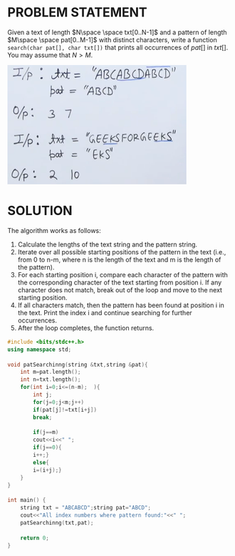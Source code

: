 # PROBLEM STATEMENT

Given a text of length $N\space \space txt[0..N-1]$ and a pattern of length $M\space \space pat[0..M-1]$ with distinct characters, write a function `search(char pat[], char txt[])` that prints all occurrences of $pat[]$ in $txt[]$. You may assume that $N > M$.

![alt text](image.png)

# SOLUTION

The algorithm works as follows:

1. Calculate the lengths of the text string and the pattern string.
2. Iterate over all possible starting positions of the pattern in the text (i.e., from 0 to n-m, where n is the length of the text and m is the length of the pattern).
3. For each starting position i, compare each character of the pattern with the corresponding character of the text starting from position i. If any character does not match, break out of the loop and move to the next starting position.
4. If all characters match, then the pattern has been found at position i in the text. Print the index i and continue searching for further occurrences.
5. After the loop completes, the function returns.

```cpp
#include <bits/stdc++.h> 
using namespace std; 

void patSearchinng(string &txt,string &pat){
    int m=pat.length();
    int n=txt.length();
    for(int i=0;i<=(n-m);  ){
        int j;
        for(j=0;j<m;j++)
        if(pat[j]!=txt[i+j])
        break;
        
        if(j==m)
        cout<<i<<" ";
        if(j==0){
        i++;}
        else{
        i=(i+j);}
    }
}
 
int main() { 
    string txt = "ABCABCD";string pat="ABCD";
    cout<<"All index numbers where pattern found:"<<" ";
    patSearchinng(txt,pat);
    
    return 0; 
}
```